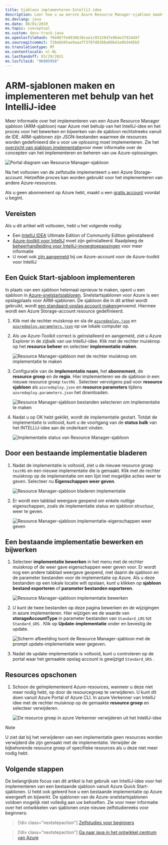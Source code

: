 ```yaml
---
title: Sjabloon implementeren-IntelliJ idee
description: Leer hoe u uw eerste Azure Resource Manager-sjabloon maakt (ARM-sjabloon) met behulp van het IntelliJ-idee en hoe u dit implementeert.
ms.devlang: java
ms.date: 08/01/2019
ms.topic: conceptual
ms.custom: devx-track-java
ms.openlocfilehash: f0e007fe8930b30cee1c95159d7e964e3792449f
ms.sourcegitcommit: f28ebb95ae9aaaff3f87d8388a09b41e0b3445b5
ms.translationtype: MT
ms.contentlocale: nl-NL
ms.lasthandoff: 03/29/2021
ms.locfileid: "96905958"
---
```

# <a name="create-and-deploy-arm-templates-by-using-the-intellij-idea"></a>ARM-sjablonen maken en implementeren met behulp van het IntelliJ-idee

Meer informatie over het implementeren van een Azure Resource Manager sjabloon (ARM-sjabloon) naar Azure met behulp van het IntelliJ-idee en het proces voor het bewerken en bijwerken van de sjabloon rechtstreeks vanuit de IDE. ARM-sjablonen zijn JSON-bestanden waarmee de resources worden gedefinieerd die u voor uw oplossing moet implementeren. Zie het [overzicht van sjabloon implementatie](overview.md)voor meer informatie over de concepten van het implementeren en beheren van uw Azure-oplossingen.

![Portal diagram van Resource Manager-sjabloon](./media/quickstart-create-templates-use-the-portal/azure-resource-manager-export-deploy-template-portal.png)

Na het voltooien van de zelfstudie implementeert u een Azure Storage-account. Hetzelfde proces kan worden gebruikt voor het implementeren van andere Azure-resources.

Als u geen abonnement op Azure hebt, maakt u een [gratis account](https://azure.microsoft.com/free/) voordat u begint.

## <a name="prerequisites"></a>Vereisten

Als u dit artikel wilt voltooien, hebt u het volgende nodig:

* Een [IntelliJ IDEA](https://www.jetbrains.com/idea/download/) Ultimate Edition of Community Edition geïnstalleerd
* [Azure-toolkit voor IntelliJ](https://plugins.jetbrains.com/plugin/8053) moet zijn geïnstalleerd. Raadpleeg de [beheerhandleiding voor IntelliJ-invoegtoepassingen](https://www.jetbrains.com/help/idea/managing-plugins.html) voor meer informatie
* U moet ook [zijn aangemeld](/azure/developer/java/toolkit-for-intellij/sign-in-instructions) bij uw Azure-account voor de Azure-toolkit voor IntelliJ

## <a name="deploy-a-quickstart-template"></a>Een Quick Start-sjabloon implementeren

In plaats van een sjabloon helemaal opnieuw te maken, opent u een sjabloon in [Azure-snelstartsjablonen](https://azure.microsoft.com/resources/templates/). Snelstartsjablonen voor Azure is een opslagplaats voor ARM-sjablonen. De sjabloon die in dit artikel wordt gebruikt, wordt [een standaard-opslag account maken](https://github.com/Azure/azure-quickstart-templates/tree/master/101-storage-account-create/)genoemd. Hiermee wordt een Azure Storage-account resource gedefinieerd.

1. Klik met de rechter muisknop en sla de [`azuredeploy.json`](https://raw.githubusercontent.com/Azure/azure-quickstart-templates/master/101-storage-account-create/azuredeploy.json) en [`azuredeploy.parameters.json`](https://raw.githubusercontent.com/Azure/azure-quickstart-templates/master/101-storage-account-create/azuredeploy.parameters.json) op uw lokale computer op.

1. Als uw Azure-Toolkit correct is geïnstalleerd en aangemeld, ziet u Azure Explorer in de zijbalk van uw IntelliJ-idee. Klik met de rechter muisknop op het **resource beheer** en selecteer **implementatie maken**.

    ![Resource Manager-sjabloon met de rechter muisknop om implementatie te maken](./media/create-templates-use-intellij/resource-manager-create-deployment-right-click.png)

1. Configuratie van de **implementatie naam**, het **abonnement**, de **resource groep** en de **regio**. Hier implementeren we de sjabloon in een nieuwe resource groep `testRG` . Selecteer vervolgens pad voor **resource sjabloon** als `azuredeploy.json` en **resource parameters** tijdens `azuredeploy.parameters.json` het downloaden.

    ![Resource Manager-sjabloon bestanden selecteren om implementatie te maken](./media/create-templates-use-intellij/resource-manager-create-deployment-select-files.png)

1. Nadat u op OK hebt geklikt, wordt de implementatie gestart. Totdat de implementatie is voltooid, kunt u de voortgang van de **status balk** van het INTELLIJ-idee aan de onderkant vinden.

    ![Implementatie status van Resource Manager-sjabloon](./media/create-templates-use-intellij/resource-manager-create-deployment-status.png)

## <a name="browse-an-existing-deployment"></a>Door een bestaande implementatie bladeren

1. Nadat de implementatie is voltooid, ziet u de nieuwe resource groep `testRG` en een nieuwe implementatie die is gemaakt. Klik met de rechter muisknop op de implementatie om een lijst met mogelijke acties weer te geven. Selecteer nu **Eigenschappen weer geven**.

    ![Resource Manager-sjabloon bladeren implementatie](./media/create-templates-use-intellij/resource-manager-deployment-browse.png)

1. Er wordt een tabblad weergave geopend om enkele nuttige eigenschappen, zoals de implementatie status en sjabloon structuur, weer te geven.

    ![Resource Manager-sjabloon implementatie-eigenschappen weer geven](./media/create-templates-use-intellij/resource-manager-deployment-show-properties.png)

## <a name="edit-and-update-an-existing-deployment"></a>Een bestaande implementatie bewerken en bijwerken

1. Selecteer **implementatie bewerken** in het menu met de rechter muisknop of de weer gave eigenschappen weer geven voor. Er wordt nog een andere tabblad weergave geopend, met daarin de sjabloon en de parameter bestanden voor de implementatie op Azure. Als u deze bestanden op een lokale locatie wilt opslaan, kunt u klikken op **sjabloon bestand exporteren**  of **parameter bestanden exporteren**.

    ![Resource Manager-sjabloon implementatie bewerken](./media/create-templates-use-intellij/resource-manager-edit-deployment.png)

1. U kunt de twee bestanden op deze pagina bewerken en de wijzigingen in azure implementeren. Hier wijzigen we de waarde van **storageAccountType** in parameter bestanden van `Standard_LRS` tot `Standard_GRS` . Klik op **Update-implementatie** onder en bevestig de update.

    ![Scherm afbeelding toont de Resource Manager-sjabloon met de prompt update-implementatie weer gegeven.](./media/create-templates-use-intellij/resource-manager-edit-deployment-update.png)

1. Nadat de update-implementatie is voltooid, kunt u controleren op de portal waar het gemaakte opslag account is gewijzigd `Standard_GRS` .

## <a name="clean-up-resources"></a>Resources opschonen

1. Schoon de geïmplementeerd Azure-resources, wanneer u deze niet meer nodig hebt, op door de resourcegroep te verwijderen. U kunt dit doen vanuit Azure Portal of Azure CLI. In azure Verkenner van IntelliJ idee met de rechter muisknop op de gemaakte **resource groep** en selecteer verwijderen.

    ![De resource groep in azure Verkenner verwijderen uit het IntelliJ-idee](./media/create-templates-use-intellij/delete-resource-group.png)

> [!NOTE]
> U ziet dat bij het verwijderen van een implementatie geen resources worden verwijderd die zijn gemaakt met de implementatie. Verwijder de bijbehorende resource groep of specifieke resources als u deze niet meer nodig hebt.

## <a name="next-steps"></a>Volgende stappen

De belangrijkste focus van dit artikel is het gebruik van IntelliJ-idee voor het implementeren van een bestaande sjabloon vanuit Azure Quick Start-sjablonen. U hebt ook geleerd hoe u een bestaande implementatie op Azure weergeeft en bijwerkt. De sjablonen van de Azure-snelstartsjablonen voldoen mogelijk niet volledig aan uw behoeften. Zie voor meer informatie over het ontwikkelen van sjablonen onze nieuwe zelfstudiereeks voor beginners:

> [!div class="nextstepaction"]
> [Zelfstudies voor beginners](./template-tutorial-create-first-template.md)

> [!div class="nextstepaction"]
> [Ga naar java in het ontwikkel centrum van Azure](/azure/java)
